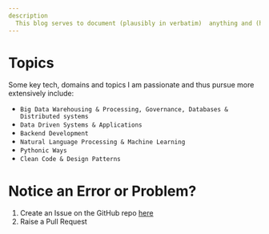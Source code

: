 ```yaml
---
description
  This blog serves to document (plausibly in verbatim)  anything and (hopefully) everything I've read about, worked with and toyed with.
---
```


# Topics

Some key tech, domains and topics I am passionate and thus pursue more extensively include:

* `Big Data Warehousing & Processing, Governance, Databases &  Distributed systems`
* `Data Driven Systems & Applications`
* `Backend Development`
* `Natural Language Processing & Machine Learning`
* `Pythonic Ways`
* `Clean Code & Design Patterns`

# Notice an Error or Problem?

1. Create an Issue on the GitHub repo [here](https://github.com/ChristopherLiew/chris-liew-technical-blog/issues)
2. Raise a Pull Request
